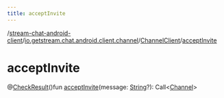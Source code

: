 ```yaml
---
title: acceptInvite
---
```

/[stream-chat-android-client](../../index.md)/[io.getstream.chat.android.client.channel](../index.md)/[ChannelClient](index.md)/[acceptInvite](acceptInvite.md)  
  
  
  
# acceptInvite  
@[CheckResult](https://developer.android.com/reference/kotlin/androidx/annotation/CheckResult.html)()fun [acceptInvite](acceptInvite.md)(message: [String](https://kotlinlang.org/api/latest/jvm/stdlib/kotlin/-string/index.html)?): Call&lt;[Channel](../../io.getstream.chat.android.client.models/Channel/index.md)&gt;
